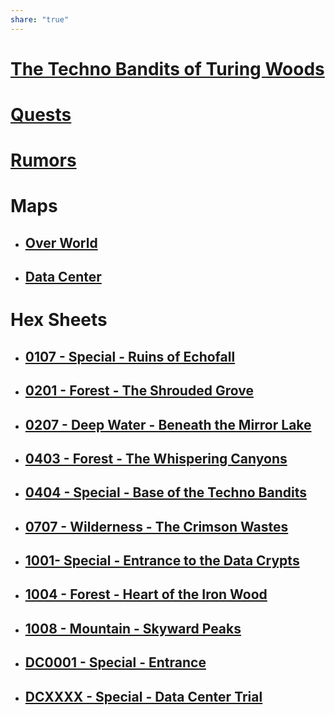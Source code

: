 ```yaml
---  
share: "true"  
---  
```

  
  
# [The Techno Bandits of Turing Woods](./The%20Techno%20Bandits%20of%20Turing%20Woods.html)  
  
# [Quests](./Quests.html)  
  
# [Rumors](./Rumors.html)  
  
# Maps  
  
- ## [Over World](Over%20World.html)  
- ## [Data Center](Data%20Center.html)  
  
# Hex Sheets  
  
- ## [0107 - Special - Ruins of Echofall](./Hexes/0107%20-%20Special%20-%20Ruins%20of%20Echofall.html)  
- ## [0201 - Forest - The Shrouded Grove](./Hexes/0201%20-%20Forest%20-%20The%20Shrouded%20Grove.html)  
- ## [0207 - Deep Water - Beneath the Mirror Lake](./Hexes/0207%20-%20Deep%20Water%20-%20Beneath%20the%20Mirror%20Lake.html)  
- ## [0403 - Forest - The Whispering Canyons](./Hexes/0403%20-%20Forest%20-%20The%20Whispering%20Canyons.html)  
- ## [0404 - Special - Base of the Techno Bandits](./Hexes/0404%20-%20Special%20-%20Base%20of%20the%20Techno%20Bandits.html)  
- ## [0707 - Wilderness - The Crimson Wastes](./Hexes/0707%20-%20Wilderness%20-%20The%20Crimson%20Wastes.html)  
- ## [1001- Special - Entrance to the Data Crypts](./Hexes/1001%20-%20Special%20-%20Entrance%20to%20the%20Data%20Crypts.html)  
- ## [1004 - Forest - Heart of the Iron Wood](./Hexes/1004%20-%20Forest%20-%20Heart%20of%20the%20Iron%20Wood.html)  
- ## [1008 - Mountain - Skyward Peaks](./Hexes/1008%20-%20Mountain%20-%20Skyward%20Peaks.html)  
- ## [DC0001 - Special - Entrance](./Hexes/DC0001%2520-%2520Special%2520-%2520Entrance.md)  
- ## [DCXXXX - Special - Data Center Trial](./Hexes/DCXXXX%20-%20Special%20-%20Data%20Center%20Trial.html)  
